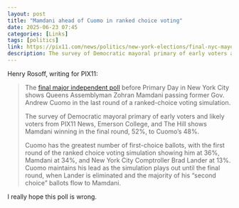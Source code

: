 ```yaml
---
layout: post
title: "Mamdani ahead of Cuomo in ranked choice voting"
date: 2025-06-23 07:45
categories: [Links]
tags: [politics]
link: https://pix11.com/news/politics/new-york-elections/final-nyc-mayor-poll-shows-mamdani-ahead-of-cuomo-in-ranked-choice-voting/
description: The survey of Democratic mayoral primary of early voters and likely voters from PIX11 News, Emerson College, and The Hill shows Mamdani winning in the final round, 52%, to Cuomo’s 48%.
---
```


Henry Rosoff, writing for PIX11:

>The [final major independent poll](http://emersoncollegepolling.com/new-york-city-mayoral-poll-june/) before Primary Day in New York City shows Queens Assemblyman Zohran Mamdani passing former Gov. Andrew Cuomo in the last round of a ranked-choice voting simulation.
>
>The survey of Democratic mayoral primary of early voters and likely voters from PIX11 News, Emerson College, and The Hill shows Mamdani winning in the final round, 52%, to Cuomo’s 48%.
>
>Cuomo has the greatest number of first-choice ballots, with the first round of the ranked choice voting simulation showing him at 36%, Mamdani at 34%, and New York City Comptroller Brad Lander at 13%. Cuomo maintains his lead as the simulation plays out until the final round, when Lander is eliminated and the majority of his “second choice” ballots flow to Mamdani.

I really hope this poll is wrong.
